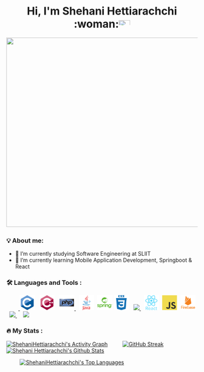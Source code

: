 <h1 align="center">Hi, I'm Shehani Hettiarachchi :woman:<img src="https://raw.githubusercontent.com/MartinHeinz/MartinHeinz/master/wave.gif" width="30px" height ="20px"></h1>
<div id="header" align="center">
  <img src="https://media.giphy.com/media/paTz7UZbPfTZFRYnnB/giphy.gif" width = "600" height = "500"/>
</div>

### :bulb: About me:

- 🔭 I’m currently studying Software Engineering at SLIIT
- 🌱 I’m currently learning Mobile Application Development, Springboot & React

### :hammer_and_wrench: Languages and Tools : 

<div>
  &nbsp;&nbsp;&nbsp;&nbsp;&nbsp;&nbsp;&nbsp;&nbsp;<a href="https://www.cprogramming.com/" target="_blank"> <img src="https://raw.githubusercontent.com/devicons/devicon/master/icons/c/c-original.svg" alt="c" width="40" height="40"/></a> &nbsp;
  <a href="https://www.w3schools.com/cpp/" target="_blank"><img src="https://raw.githubusercontent.com/devicons/devicon/master/icons/cplusplus/cplusplus-original.svg" alt="cplusplus" width="40" height="40"/></a>  &nbsp;
  <a href="https://www.php.net" target="_blank"> <img src="https://raw.githubusercontent.com/devicons/devicon/master/icons/php/php-original.svg" alt="php" width="40" height="40"/> </a> &nbsp;
  <a href="https://www.java.com" target="_blank"><img src="https://github.com/devicons/devicon/blob/master/icons/java/java-original-wordmark.svg" title="Java" alt="Java" width="40" height="40"/></a>&nbsp;
  <img src="https://github.com/devicons/devicon/blob/master/icons/spring/spring-original-wordmark.svg" title="Spring" alt="Spring" width="40" height="40"/> 
  <img src="https://github.com/devicons/devicon/blob/master/icons/css3/css3-plain-wordmark.svg"  title="CSS3" alt="CSS" width="40" height="40"/> &nbsp;
  <a href="https://getbootstrap.com" target="_blank"> <img src="https://img.icons8.com/color/48/000000/bootstrap.png"/> </a>&nbsp;
  <img src="https://github.com/devicons/devicon/blob/master/icons/react/react-original-wordmark.svg" title="React" alt="React" width="40" height="40"/>&nbsp;
  <a href="https://developer.mozilla.org/en-US/docs/Web/JavaScript" target="_blank"><img src="https://github.com/devicons/devicon/blob/master/icons/javascript/javascript-original.svg" title="JavaScript" alt="JavaScript" width="40" height="40"/></a>&nbsp;
  <img src="https://github.com/devicons/devicon/blob/master/icons/firebase/firebase-plain-wordmark.svg" title="Firebase" alt="Firebase" width="40" height="40"/> &nbsp;
  <a style="padding-right:8px;" href="https://www.mysql.com/" target="_blank"> <img src="https://img.icons8.com/fluent/50/000000/mysql-logo.png"/> </a>&nbsp;
  <a href="https://git-scm.com/" target="_blank"> <img src="https://img.icons8.com/color/48/000000/git.png"/> </a> 
  
</div>

### :fire: My Stats :
<a href="https://github.com/ShehaniHettiarachchi/github-readme-activity-graph"><img alt="ShehaniHettiarachchi's Activity Graph" src="https://activity-graph.herokuapp.com/graph?username=ShehaniHettiarachchi&bg_color=0D1117&color=5BCDEC&line=5BCDEC&point=FFFFFF&hide_border=true" /></a>
&nbsp; &nbsp; &nbsp; &nbsp; &nbsp;[![GitHub Streak](http://github-readme-streak-stats.herokuapp.com?user=ShehaniHettiarachchi&theme=dark&background=000000)](https://git.io/streak-stats)
&nbsp;&nbsp; &nbsp; &nbsp; &nbsp; 
   <a href="https://github.com/ShehaniHettiarachchi/github-readme-stats"><img alt="Shehani Hettiarachchi's Github Stats" src="https://github-readme-stats.vercel.app/api?username=ShehaniHettiarachchi&show_icons=true&count_private=true&theme=react&hide_border=true&bg_color=0D1117" /></a>

<div>&nbsp;&nbsp; &nbsp; &nbsp; &nbsp; 
  <a href="https://github.com/ShehaniHettiarachchi/github-readme-stats"><img alt="ShehaniHettiarachchi's Top Languages" src="https://github-readme-stats.vercel.app/api/top-langs/?username=ShehaniHettiarachchi&langs_count=8&count_private=true&layout=compact&theme=react&hide_border=true&bg_color=0D1117"  /></a> 
  
</div>  
